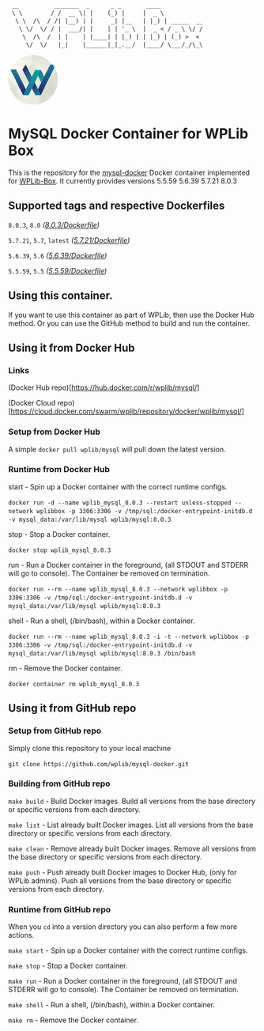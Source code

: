 ```
 __          _______  _      _ _       ____
 \ \        / /  __ \| |    (_) |     |  _ \
  \ \  /\  / /| |__) | |     _| |__   | |_) | _____  __
   \ \/  \/ / |  ___/| |    | | '_ \  |  _ < / _ \ \/ /
    \  /\  /  | |    | |____| | |_) | | |_) | (_) >  <
     \/  \/   |_|    |______|_|_.__/  |____/ \___/_/\_\
```

![WPLib-Box](https://github.com/wplib/wplib.github.io/raw/master/WPLib-Box-100x.png)


# MySQL Docker Container for WPLib Box
This is the repository for the [mysql-docker](https://www.mysql.com/) Docker container implemented for [WPLib-Box](https://github.com/wplib/wplib-box).
It currently provides versions 5.5.59 5.6.39 5.7.21 8.0.3


## Supported tags and respective Dockerfiles

`8.0.3`, `8.0` _([8.0.3/Dockerfile](https://github.com/wplib/mysql-docker/blob/master/8.0.3/Dockerfile))_

`5.7.21`, `5.7`, `latest` _([5.7.21/Dockerfile](https://github.com/wplib/mysql-docker/blob/master/5.7.21/Dockerfile))_

`5.6.39`, `5.6` _([5.6.39/Dockerfile](https://github.com/wplib/mysql-docker/blob/master/5.6.39/Dockerfile))_

`5.5.59`, `5.5` _([5.5.59/Dockerfile](https://github.com/wplib/mysql-docker/blob/master/5.5.59/Dockerfile))_


## Using this container.
If you want to use this container as part of WPLib, then use the Docker Hub method.
Or you can use the GitHub method to build and run the container.


## Using it from Docker Hub

### Links
(Docker Hub repo)[https://hub.docker.com/r/wplib/mysql/]

(Docker Cloud repo)[https://cloud.docker.com/swarm/wplib/repository/docker/wplib/mysql/]


### Setup from Docker Hub
A simple `docker pull wplib/mysql` will pull down the latest version.


### Runtime from Docker Hub
start - Spin up a Docker container with the correct runtime configs.

`docker run -d --name wplib_mysql_8.0.3 --restart unless-stopped --network wplibbox -p 3306:3306 -v /tmp/sql:/docker-entrypoint-initdb.d -v mysql_data:/var/lib/mysql wplib/mysql:8.0.3`

stop - Stop a Docker container.

`docker stop wplib_mysql_8.0.3`

run - Run a Docker container in the foreground, (all STDOUT and STDERR will go to console). The Container be removed on termination.

`docker run --rm --name wplib_mysql_8.0.3 --network wplibbox -p 3306:3306 -v /tmp/sql:/docker-entrypoint-initdb.d -v mysql_data:/var/lib/mysql wplib/mysql:8.0.3`

shell - Run a shell, (/bin/bash), within a Docker container.

`docker run --rm --name wplib_mysql_8.0.3 -i -t --network wplibbox -p 3306:3306 -v /tmp/sql:/docker-entrypoint-initdb.d -v mysql_data:/var/lib/mysql wplib/mysql:8.0.3 /bin/bash`

rm - Remove the Docker container.

`docker container rm wplib_mysql_8.0.3`


## Using it from GitHub repo

### Setup from GitHub repo
Simply clone this repository to your local machine

`git clone https://github.com/wplib/mysql-docker.git`


### Building from GitHub repo
`make build` - Build Docker images. Build all versions from the base directory or specific versions from each directory.


`make list` - List already built Docker images. List all versions from the base directory or specific versions from each directory.


`make clean` - Remove already built Docker images. Remove all versions from the base directory or specific versions from each directory.


`make push` - Push already built Docker images to Docker Hub, (only for WPLib admins). Push all versions from the base directory or specific versions from each directory.


### Runtime from GitHub repo
When you `cd` into a version directory you can also perform a few more actions.

`make start` - Spin up a Docker container with the correct runtime configs.


`make stop` - Stop a Docker container.


`make run` - Run a Docker container in the foreground, (all STDOUT and STDERR will go to console). The Container be removed on termination.


`make shell` - Run a shell, (/bin/bash), within a Docker container.


`make rm` - Remove the Docker container.



